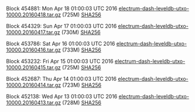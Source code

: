 Block 454881: Mon Apr 18 01:00:03 UTC 2016 [electrum-dash-leveldb-utxo-10000.20160418.tar.gz](https://transfer.sh/XZegG/electrum-dash-leveldb-utxo-10000.20160418.tar.gz) (725M) [SHA256](https://transfer.sh/yAqpS/electrum-dash-leveldb-utxo-10000.20160418.tar.gz.sha256)

Block 454329: Sun Apr 17 01:00:03 UTC 2016 [electrum-dash-leveldb-utxo-10000.20160417.tar.gz](https://transfer.sh/TjH8u/electrum-dash-leveldb-utxo-10000.20160417.tar.gz) (730M) [SHA256](https://transfer.sh/ZAnNK/electrum-dash-leveldb-utxo-10000.20160417.tar.gz.sha256)

Block 453786: Sat Apr 16 01:00:03 UTC 2016 [electrum-dash-leveldb-utxo-10000.20160416.tar.gz](https://transfer.sh/5IJJu/electrum-dash-leveldb-utxo-10000.20160416.tar.gz) (733M) [SHA256](https://transfer.sh/10Fenu/electrum-dash-leveldb-utxo-10000.20160416.tar.gz.sha256)

Block 453232: Fri Apr 15 01:00:03 UTC 2016 [electrum-dash-leveldb-utxo-10000.20160415.tar.gz](https://transfer.sh/pu5Jy/electrum-dash-leveldb-utxo-10000.20160415.tar.gz) (725M) [SHA256](https://transfer.sh/kytus/electrum-dash-leveldb-utxo-10000.20160415.tar.gz.sha256)

Block 452687: Thu Apr 14 01:00:03 UTC 2016 [electrum-dash-leveldb-utxo-10000.20160414.tar.gz](https://transfer.sh/Te8Gy/electrum-dash-leveldb-utxo-10000.20160414.tar.gz) (723M) [SHA256](https://transfer.sh/Fj11U/electrum-dash-leveldb-utxo-10000.20160414.tar.gz.sha256)

Block 452138: Wed Apr 13 01:00:03 UTC 2016 [electrum-dash-leveldb-utxo-10000.20160413.tar.gz](https://transfer.sh/ae3Cq/electrum-dash-leveldb-utxo-10000.20160413.tar.gz) (728M) [SHA256](https://transfer.sh/9zCcL/electrum-dash-leveldb-utxo-10000.20160413.tar.gz.sha256)
